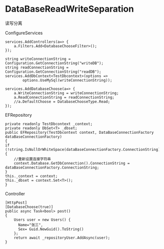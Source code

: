 # DataBaseReadWriteSeparation
读写分离

ConfigureServices
          
    services.AddControllers(a=> {
        a.Filters.Add<DatabaseChooseFilter>();
    });

    string writeConnectionString = Configuration.GetConnectionString("writeDB");
    string readConnectionString = Configuration.GetConnectionString("readDB");
    services.AddDbContext<TestDbcontext>(options =>
            options.UseMySql(writeConnectionString));

    services.AddDatabaseChoose(a=> {
        a.WriteConnectionString = writeConnectionString;
        a.ReadConnectionString = readConnectionString;
        //a.DefaultChoose = DatabaseChooseType.Read;
    });

EFRepository

    private readonly TestDbcontext _context;
    private readonly DbSet<T> _dbset;
    public EFRepository(TestDbcontext context, DataBaseConnectionFactory dataBaseConnectionFactory)
    {
    if (!string.IsNullOrWhiteSpace(dataBaseConnectionFactory.ConnectionString))
    {
		//重新设置连接字符串
        context.Database.GetDbConnection().ConnectionString = dataBaseConnectionFactory.ConnectionString;
    }
    this._context = context;
    this._dbset = context.Set<T>();  
    }
    
Controller
  
    [HttpPost]
    [DatabaseChoose(true)]
    public async Task<bool> post()
    {
        Users user = new Users() {
          Name="张三",
          Sex= Guid.NewGuid().ToString()
        };
        return await _repositoryUser.AddAsync(user);
    }
  
  
